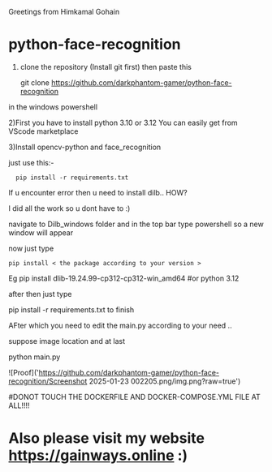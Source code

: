 Greetings from Himkamal Gohain
# python-face-recognition
1) clone the repository (Install git first) then paste this

      git clone https://github.com/darkphantom-gamer/python-face-recognition
   
in the windows powershell 

2)First you have to install python 3.10 or 3.12 You can easily get from VScode marketplace

3)Install opencv-python and face_recognition

just use this:-

      pip install -r requirements.txt

If u encounter error then u need to install dilb.. HOW? 

 I did all the work so u dont have to :)

navigate to Dilb_windows folder and in the top bar type powershell so a new window will appear

now just type 

    pip install < the package according to your version >
Eg
   pip install dlib-19.24.99-cp312-cp312-win_amd64   #or python 3.12

after then just type

  pip install -r requirements.txt to finish 

AFter which you need to edit the main.py according to your need ..

suppose image location
and at last

python main.py

![Proof]('https://github.com/darkphantom-gamer/python-face-recognition/Screenshot 2025-01-23 002205.png/img.png?raw=true')

#DONOT TOUCH THE DOCKERFILE AND DOCKER-COMPOSE.YML FILE AT ALL!!!!

# Also please visit my website https://gainways.online :)


